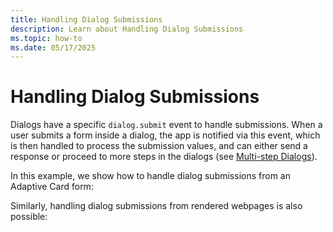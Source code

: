 ```yaml
---
title: Handling Dialog Submissions
description: Learn about Handling Dialog Submissions
ms.topic: how-to
ms.date: 05/17/2025
---
```



# Handling Dialog Submissions

Dialogs have a specific `dialog.submit` event to handle submissions. When a user submits a form inside a dialog, the app is notified via this event, which is then handled to process the submission values, and can either send a response or proceed to more steps in the dialogs (see [Multi-step Dialogs](./handling-multi-step-forms)).

In this example, we show how to handle dialog submissions from an Adaptive Card form:

<FileCodeBlock
    lang="typescript"
    src="/generated-snippets/ts/index.snippet.dialog-submission.ts"
/>

Similarly, handling dialog submissions from rendered webpages is also possible:

<FileCodeBlock
    lang="typescript"
    src="/generated-snippets/ts/index.snippet.dialog-submission-webpage.ts"
/>
